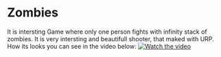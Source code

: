 # Zombies
It is intersting Game where only one person fights with infinity stack of zombies. It is very intersting and beautifull shooter, that maked with URP.
How its looks you can see in the video below:
[![Watch the video](https://img.youtube.com/vi/rGIX5AekC2A/maxresdefault.jpg)](https://www.youtube.com/watch?v=rGIX5AekC2A&t=1s&ab_channel=Developer)
